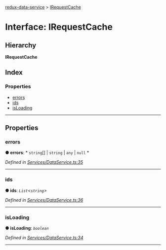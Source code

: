 [redux-data-service](../README.md) > [IRequestCache](../interfaces/irequestcache.md)

# Interface: IRequestCache

## Hierarchy

**IRequestCache**

## Index

### Properties

* [errors](irequestcache.md#errors)
* [ids](irequestcache.md#ids)
* [isLoading](irequestcache.md#isloading)

---

## Properties

<a id="errors"></a>

###  errors

**● errors**: * `string`[] &#124; `string` &#124; `any` &#124; `null`
*

*Defined in [Services/DataService.ts:35](https://github.com/Rediker-Software/redux-data-service/blob/533036e/src/Services/DataService.ts#L35)*

___
<a id="ids"></a>

###  ids

**● ids**: *`List`<`string`>*

*Defined in [Services/DataService.ts:36](https://github.com/Rediker-Software/redux-data-service/blob/533036e/src/Services/DataService.ts#L36)*

___
<a id="isloading"></a>

###  isLoading

**● isLoading**: *`boolean`*

*Defined in [Services/DataService.ts:34](https://github.com/Rediker-Software/redux-data-service/blob/533036e/src/Services/DataService.ts#L34)*

___


